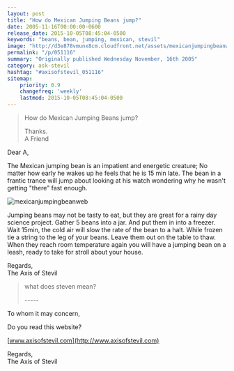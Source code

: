 ```yaml
---
layout: post
title: "How do Mexican Jumping Beans jump?"
date: 2005-11-16T00:00:00-0600
release_date: 2015-10-05T08:45:04-0500
keywords: "beans, bean, jumping, mexican, stevil"
image: "http://d3e878vmunx8cm.cloudfront.net/assets/mexicanjumpingbeanweb.jpg"
permalink: "/p/051116"
summary: "Originally published Wednesday November, 16th 2005"
category: ask-stevil
hashtag: "#axisofstevil_051116"
sitemap:
    priority: 0.9
    changefreq: 'weekly'
    lastmod: 2015-10-05T08:45:04-0500
---
```


[p01]: http://d3e878vmunx8cm.cloudfront.net/assets/mexicanjumpingbeanweb.jpg "mexicanjumpingbeanweb"
> How do Mexican Jumping Beans jump?
> 
> Thanks.  
> A Friend

Dear A,

The Mexican jumping bean is an impatient and energetic creature; No matter how early he wakes up he feels that he is 15 min late. The bean in a frantic trance will jump about looking at his watch wondering why he wasn't getting "there" fast enough.

![mexicanjumpingbeanweb][p01]

Jumping beans may not be tasty to eat, but they are great for a rainy day science project. Gather 5 beans into a jar. And put them in into a freezer. Wait 15min, the cold air will slow the rate of the bean to a halt. While frozen tie a string to the leg of your beans. Leave them out on the table to thaw. When they reach room temperature again you will have a jumping bean on a leash, ready to take for stroll about your house.

Regards,  
The Axis of Stevil

> what does steven mean?
> 
> \-----

To whom it may concern,

Do you read this website?

[www.axisofstevil.com](http://www.axisofstevil.com)

Regards,  
The Axis of Stevil
